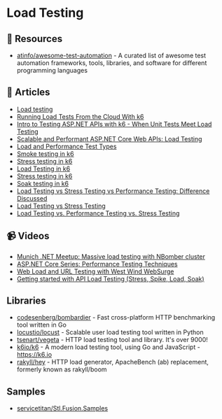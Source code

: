 
# Load Testing

## 📘 Resources
- [atinfo/awesome-test-automation](https://github.com/atinfo/awesome-test-automation) - A curated list of awesome test automation frameworks, tools, libraries, and software for different programming languages

## 📝 Articles
- [Load testing](https://github.com/dotnet-architecture/eShopOnContainers/wiki/Load-testing)
- [Running Load Tests From the Cloud With k6](https://benfoster.io/blog/running-load-tests-from-aws-cloud-with-k6/)
- [Intro to Testing ASP.NET APIs with k6 - When Unit Tests Meet Load Testing](https://dev.to/k6/intro-to-testing-asp-net-apis-with-k6-when-unit-tests-meet-load-testing-5b5h)
- [Scalable and Performant ASP.NET Core Web APIs: Load Testing](https://www.carlrippon.com/scalable-and-performant-asp-net-core-web-apis-load-testing/)
- [Load and Performance Test Types](https://k6.io/docs/test-types/introduction/)
- [Smoke testing in k6](https://k6.io/docs/test-types/smoke-testing/)
- [Stress testing in k6](https://k6.io/docs/test-types/stress-testing/)
- [Load Testing in k6](https://k6.io/docs/test-types/load-testing/)
- [Stress testing in k6](https://k6.io/docs/test-types/stress-testing/)
- [Soak testing in k6](https://k6.io/docs/test-types/soak-testing/)
- [Load Testing vs Stress Testing vs Performance Testing: Difference Discussed](https://www.guru99.com/performance-vs-load-vs-stress-testing.html)
- [Load Testing vs Stress Testing](https://performancelabus.com/load-testing-vs-stress-testing/)
- [Load Testing vs. Performance Testing vs. Stress Testing](https://stackify.com/load-testing-vs-performance-testing-vs-stress-testing/)
## 📹 Videos

- [Munich .NET Meetup: Massive load testing with NBomber cluster](https://www.youtube.com/watch?v=U2j7NmXZrOc)
- [ASP.NET Core Series: Performance Testing Techniques](https://www.youtube.com/watch?v=jn54CjePzs0)
- [Web Load and URL Testing with West Wind WebSurge](https://www.youtube.com/watch?v=O5J8mDfVZH8)
- [Getting started with API Load Testing (Stress, Spike, Load, Soak)](https://www.youtube.com/watch?v=r-Jte8Y8zag)
## Libraries
- [codesenberg/bombardier](https://github.com/codesenberg/bombardier) - Fast cross-platform HTTP benchmarking tool written in Go
- [locustio/locust](https://github.com/locustio/locust) - Scalable user load testing tool written in Python
- [tsenart/vegeta](https://github.com/tsenart/vegeta) - HTTP load testing tool and library. It's over 9000!
- [k6io/k6](https://github.com/k6io/k6) - A modern load testing tool, using Go and JavaScript - https://k6.io
- [rakyll/hey](https://github.com/rakyll/hey) - HTTP load generator, ApacheBench (ab) replacement, formerly known as rakyll/boom
## Samples
- [servicetitan/Stl.Fusion.Samples](https://github.com/servicetitan/Stl.Fusion.Samples)